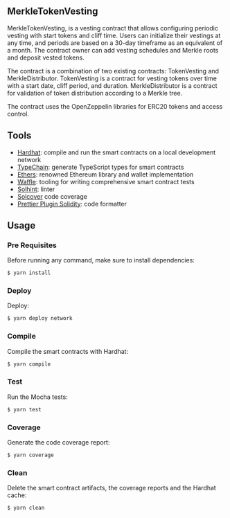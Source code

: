 ## MerkleTokenVesting

MerkleTokenVesting, is a vesting contract that allows configuring periodic vesting with start tokens and cliff time. Users can initialize their vestings at any time, and periods are based on a 30-day timeframe as an equivalent of a month. The contract owner can add vesting schedules and Merkle roots and deposit vested tokens.

The contract is a combination of two existing contracts: TokenVesting and MerkleDistributor. TokenVesting is a contract for vesting tokens over time with a start date, cliff period, and duration. MerkleDistributor is a contract for validation of token distribution according to a Merkle tree.

The contract uses the OpenZeppelin libraries for ERC20 tokens and access control.

## Tools

- [Hardhat](https://github.com/nomiclabs/hardhat): compile and run the smart contracts on a local development network
- [TypeChain](https://github.com/ethereum-ts/TypeChain): generate TypeScript types for smart contracts
- [Ethers](https://github.com/ethers-io/ethers.js/): renowned Ethereum library and wallet implementation
- [Waffle](https://github.com/EthWorks/Waffle): tooling for writing comprehensive smart contract tests
- [Solhint](https://github.com/protofire/solhint): linter
- [Solcover](https://github.com/sc-forks/solidity-coverage) code coverage
- [Prettier Plugin Solidity](https://github.com/prettier-solidity/prettier-plugin-solidity): code formatter

## Usage

### Pre Requisites

Before running any command, make sure to install dependencies:

```sh
$ yarn install
```

### Deploy

Deploy:

```sh
$ yarn deploy network
```

### Compile

Compile the smart contracts with Hardhat:

```sh
$ yarn compile
```

### Test

Run the Mocha tests:

```sh
$ yarn test
```

### Coverage

Generate the code coverage report:

```sh
$ yarn coverage
```

### Clean

Delete the smart contract artifacts, the coverage reports and the Hardhat cache:

```sh
$ yarn clean
```
